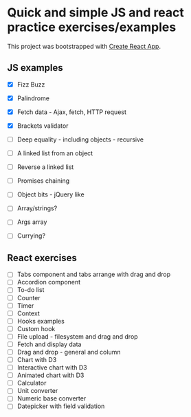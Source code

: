 # Quick and simple JS and react practice exercises/examples

This project was bootstrapped with [Create React App](https://github.com/facebook/create-react-app).

## JS examples

- [x] Fizz Buzz
- [x] Palindrome
- [x] Fetch data - Ajax, fetch, HTTP request
- [x] Brackets validator

- [ ] Deep equality - including objects - recursive
- [ ] A linked list from an object
- [ ] Reverse a linked list
- [ ] Promises chaining
- [ ] Object bits - jQuery like
- [ ] Array/strings?
- [ ] Args array
- [ ] Currying?

## React exercises

- [ ] Tabs component and tabs arrange with drag and drop
- [ ] Accordion component
- [ ] To-do list
- [ ] Counter
- [ ] Timer
- [ ] Context
- [ ] Hooks examples
- [ ] Custom hook
- [ ] File upload - filesystem and drag and drop
- [ ] Fetch and display data
- [ ] Drag and drop - general and column
- [ ] Chart with D3
- [ ] Interactive chart with D3
- [ ] Animated chart with D3
- [ ] Calculator
- [ ] Unit converter
- [ ] Numeric base converter
- [ ] Datepicker with field validation
